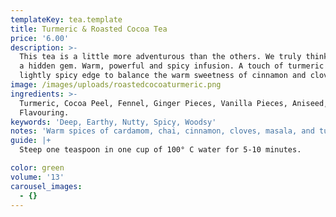 ```yaml
---
templateKey: tea.template
title: Turmeric & Roasted Cocoa Tea
price: '6.00'
description: >-
  This tea is a little more adventurous than the others. We truly think this is
  a hidden gem. Warm, powerful and spicy infusion. A touch of turmeric adds a
  lightly spicy edge to balance the warm sweetness of cinnamon and cloves.
image: /images/uploads/roastedcocoaturmeric.png
ingredients: >-
  Turmeric, Cocoa Peel, Fennel, Ginger Pieces, Vanilla Pieces, Aniseed, Natural
  Flavouring.
keywords: 'Deep, Earthy, Nutty, Spicy, Woodsy'
notes: 'Warm spices of cardamom, chai, cinnamon, cloves, masala, and turmeric.'
guide: |+
  Steep one teaspoon in one cup of 100° C water for 5-10 minutes.

color: green
volume: '13'
carousel_images:
  - {}
---
```


